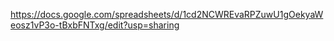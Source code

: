 https://docs.google.com/spreadsheets/d/1cd2NCWREvaRPZuwU1gOekyaWeosz1vP3o-tBxbFNTxg/edit?usp=sharing
